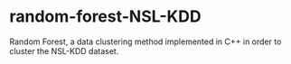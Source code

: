 # random-forest-NSL-KDD
Random Forest, a data clustering method implemented in C++ in order to cluster the NSL-KDD dataset.
